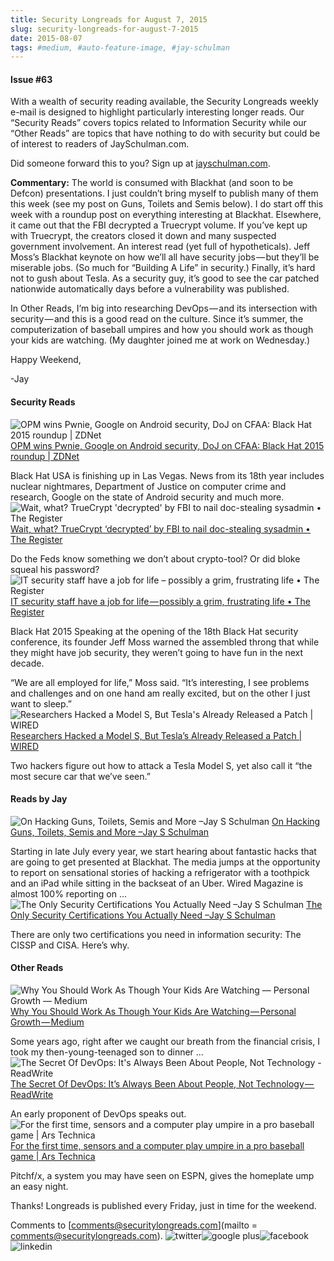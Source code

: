 ```yaml
---
title: Security Longreads for August 7, 2015
slug: security-longreads-for-august-7-2015
date: 2015-08-07
tags: #medium, #auto-feature-image, #jay-schulman
---
```


#### Issue #63

With a wealth of security reading available, the Security Longreads weekly e-mail is designed to highlight particularly interesting longer reads. Our “Security Reads” covers topics related to Information Security while our “Other Reads” are topics that have nothing to do with security but could be of interest to readers of JaySchulman.com.

Did someone forward this to you? Sign up at [jayschulman.com](https://www.jayschulman.com/longreads).

**Commentary:** The world is consumed with Blackhat (and soon to be Defcon) presentations. I just couldn’t bring myself to publish many of them this week (see my post on Guns, Toilets and Semis below). I do start off this week with a roundup post on everything interesting at Blackhat. Elsewhere, it came out that the FBI decrypted a Truecrypt volume. If you’ve kept up with Truecrypt, the creators closed it down and many suspected government involvement. An interest read (yet full of hypotheticals). Jeff Moss’s Blackhat keynote on how we’ll all have security jobs — but they’ll be miserable jobs. (So much for “Building A Life” in security.) Finally, it’s hard not to gush about Tesla. As a security guy, it’s good to see the car patched nationwide automatically days before a vulnerability was published.

In Other Reads, I’m big into researching DevOps — and its intersection with security — and this is a good read on the culture. Since it’s summer, the computerization of baseball umpires and how you should work as though your kids are watching. (My daughter joined me at work on Wednesday.)

Happy Weekend,

-Jay

#### Security Reads
![OPM wins Pwnie, Google on Android security, DoJ on CFAA: Black Hat 2015 roundup | ZDNet](__GHOST_URL__/content/images/max/800/0-A-9vF4jtvvosqqqq.jpg)
[OPM wins Pwnie, Google on Android security, DoJ on CFAA: Black Hat 2015 roundup | ZDNet](http://www.zdnet.com/article/opm-wins-pwnie-google-on-android-security-doj-on-cfaa-black-hat-2015-roundup/)

Black Hat USA is finishing up in Las Vegas. News from its 18th year includes nuclear nightmares, Department of Justice on computer crime and research, Google on the state of Android security and much more.
![Wait, what? TrueCrypt 'decrypted' by FBI to nail doc-stealing sysadmin • The Register](__GHOST_URL__/content/images/max/800/0-QOGYFsazJASOJvKz.jpg)
[Wait, what? TrueCrypt ‘decrypted’ by FBI to nail doc-stealing sysadmin • The Register](http://www.theregister.co.uk/2015/08/04/truecrypt_decrypted_by_fbi/)

Do the Feds know something we don’t about crypto-tool? Or did bloke squeal his password?
![IT security staff have a job for life – possibly a grim, frustrating life • The Register](__GHOST_URL__/content/images/max/800/0-eWFEZMNYq3WnLwFe.jpg)
[IT security staff have a job for life — possibly a grim, frustrating life • The Register](http://www.theregister.co.uk/2015/08/05/it_security_jobs_grim_in_future/)

Black Hat 2015 Speaking at the opening of the 18th Black Hat security conference, its founder Jeff Moss warned the assembled throng that while they might have job security, they weren’t going to have fun in the next decade.

“We are all employed for life,” Moss said. “It’s interesting, I see problems and challenges and on one hand am really excited, but on the other I just want to sleep.”
![Researchers Hacked a Model S, But Tesla's Already Released a Patch | WIRED](__GHOST_URL__/content/images/max/800/0-tJ3prMTKlLkusZ6S.jpg)
[Researchers Hacked a Model S, But Tesla’s Already Released a Patch | WIRED](http://www.wired.com/2015/08/researchers-hacked-model-s-teslas-already/)

Two hackers figure out how to attack a Tesla Model S, yet also call it “the most secure car that we’ve seen.”

#### Reads by Jay
![On Hacking Guns, Toilets, Semis and More –Jay S Schulman](__GHOST_URL__/content/images/max/800/0-xgezZKmZZSW5X-Qv.png)
[On Hacking Guns, Toilets, Semis and More –Jay S Schulman](https://www.jayschulman.com/on-hacking-guns-toilets-semis-and-more/#utm_source=rss&amp;utm_medium=rss&amp;utm_campaign=on-hacking-guns-toilets-semis-and-more)

Starting in late July every year, we start hearing about fantastic hacks that are going to get presented at Blackhat. The media jumps at the opportunity to report on sensational stories of hacking a refrigerator with a toothpick and an iPad while sitting in the backseat of an Uber. Wired Magazine is almost 100% reporting on …
![The Only Security Certifications You Actually Need –Jay S Schulman](__GHOST_URL__/content/images/max/800/0-CRLJ1yEliq7A2DWI.png)
[The Only Security Certifications You Actually Need –Jay S Schulman](https://www.jayschulman.com/the-only-security-certifications-you-actually-need/#utm_source=rss&amp;utm_medium=rss&amp;utm_campaign=the-only-security-certifications-you-actually-need)

There are only two certifications you need in information security: The CISSP and CISA. Here’s why.

#### Other Reads
![Why You Should Work As Though Your Kids Are Watching — Personal Growth — Medium](__GHOST_URL__/content/images/max/800/0-y25Hvgduw6l1KAji.jpg)
[Why You Should Work As Though Your Kids Are Watching — Personal Growth — Medium](https://medium.com/keep-learning-keep-growing/why-you-should-work-as-though-your-kids-are-watching-ba4f31ce7f5d)

Some years ago, right after we caught our breath from the financial crisis, I took my then-young-teenaged son to dinner …
![The Secret Of DevOps: It's Always Been About People, Not Technology - ReadWrite](__GHOST_URL__/content/images/max/800/0-sTR8NL9SsO1qVkD9.jpg)
[The Secret Of DevOps: It’s Always Been About People, Not Technology — ReadWrite](http://readwrite.com/2015/07/29/devops-people-not-technology)

An early proponent of DevOps speaks out.
![For the first time, sensors and a computer play umpire in a pro baseball game | Ars Technica](__GHOST_URL__/content/images/max/800/0-1TQoxDgrestIJnHH.jpg)
[For the first time, sensors and a computer play umpire in a pro baseball game | Ars Technica](http://arstechnica.com/business/2015/07/for-the-first-time-sensors-and-a-computer-play-umpire-in-a-pro-baseball-game/)

Pitchf/x, a system you may have seen on ESPN, gives the homeplate ump an easy night.

Thanks! Longreads is published every Friday, just in time for the weekend.

Comments to [comments@securitylongreads.com](mailto = comments@securitylongreads.com).
![twitter](__GHOST_URL__/content/images/max/800/0-qsJMpjQRH2TKyEk3.png)![google plus](__GHOST_URL__/content/images/max/800/0-l6JXAYe3EkapjUFp.png)![facebook](__GHOST_URL__/content/images/max/800/0-Ws51bpb4_bybBEQ6.png)![linkedin](__GHOST_URL__/content/images/max/800/0-wTmcqwM354v74wKt.png)
